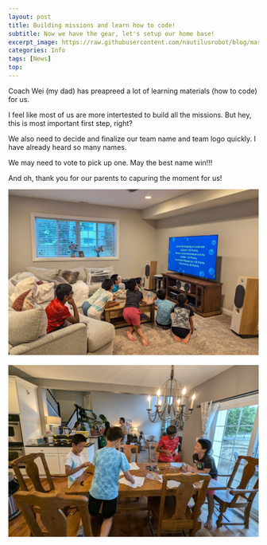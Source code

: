 ```yaml
---
layout: post
title: Building missions and learn how to code!
subtitle: Now we have the gear, let's setup our home base!
excerpt_image: https://raw.githubusercontent.com/nautilusrobot/blog/master/assets/images/post_img/20249_1_post_1.JPG
categories: Info
tags: [News]
top: 
---
```


Coach Wei (my dad) has preapreed a lot of learning materials (how to code) for us. 

I feel like most of us are more intertested to build all the missions. But hey, this is most important first step, right?

We also need to decide and finalize our team name and team logo quickly. I have already heard so many names. 

We may need to vote to pick up one. May the best name win!!!

And oh, thank you for our parents to capuring the moment for us!

<img alt="Light" src="https://raw.githubusercontent.com/nautilusrobot/blog/master/assets/images/post_img/20249_1_post_1.JPG">
&nbsp; &nbsp; &nbsp; &nbsp;
<img alt="Dark" src="https://raw.githubusercontent.com/nautilusrobot/blog/master/assets/images/post_img/20249_1_post_2.JPG">


